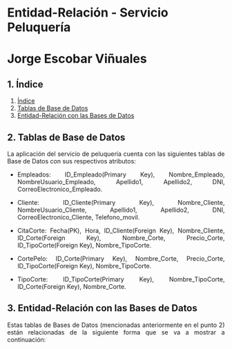 # **Entidad-Relación - Servicio Peluquería**

# **Jorge Escobar Viñuales**

## **1. Índice**<a name = "id1"></a>
1. [Índice](#id1)<br>
2. [Tablas de Base de Datos](#id2)<br>
3. [Entidad-Relación con las Bases de Datos](#id3)<br>

## **2. Tablas de Base de Datos**<a name="id2"></a>
<div align="justify">
  La aplicación del servicio de peluquería cuenta con las siguientes tablas de Base de Datos con sus respectivos atributos:

  - Empleados: ID_Empleado(Primary Key), Nombre_Empleado, NombreUsuario_Empleado, Apellido1, Apellido2, DNI, CorreoElectronico_Empleado.

  - Cliente: ID_Cliente(Primary Key), Nombre_Cliente, NombreUsuario_Cliente, Apellido1, Apellido2, DNI, CorreoElectronico_Cliente, Telefono_movil.

  - CitaCorte: Fecha(PK), Hora, ID_Cliente(Foreign Key), Nombre_Cliente, ID_Corte(Foreign Key), Nombre_Corte, Precio_Corte, ID_TipoCorte(Foreign Key), Nombre_TipoCorte.

  - CortePelo: ID_Corte(Primary Key), Nombre_Corte, Precio_Corte, ID_TipoCorte(Foreign Key), Nombre_TipoCorte.

  - TipoCorte: ID_TipoCorte(Primary Key), Nombre_TipoCorte, ID_Corte(Foreign Key), Nombre_Corte.
</div>
  
## **3. Entidad-Relación con las Bases de Datos**<a name="id3"></a>
<div align="justify">
  Estas tablas de Bases de Datos (mencionadas anteriormente en el punto 2) están relacionadas de la siguiente forma que se va a mostrar a continuación:
</div>
